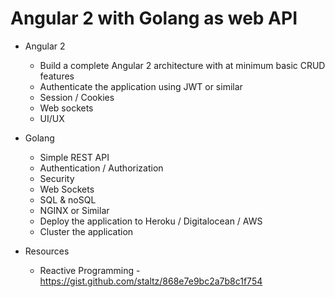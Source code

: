 # Angular 2 with Golang as web API

* Angular 2

	* Build a complete Angular 2 architecture with at minimum basic CRUD features
	* Authenticate the application using JWT or similar
	* Session / Cookies
	* Web sockets
	* UI/UX

* Golang

	* Simple REST API
	* Authentication / Authorization
	* Security
	* Web Sockets
	* SQL & noSQL
	* NGINX or Similar
	* Deploy the application to Heroku / Digitalocean / AWS
	* Cluster the application

* Resources
	
	* Reactive Programming - https://gist.github.com/staltz/868e7e9bc2a7b8c1f754